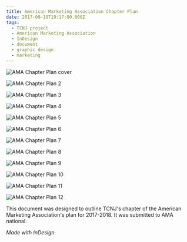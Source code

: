 ```yaml
---
title: American Marketing Association Chapter Plan
date: 2017-09-10T19:17:00.000Z
tags:
  - TCNJ project
  - American Marketing Association
  - InDesign
  - document
  - graphic design
  - marketing
---
```

![AMA Chapter Plan cover](/assets/ama-chapter-plan-1.png "AMA Chapter Plan cover")

![AMA Chapter Plan 2](/assets/ama-chapter-plan-2.png "AMA Chapter Plan 2")

![AMA Chapter Plan 3](/assets/ama-chapter-plan-3.png "AMA Chapter Plan 3")

![AMA Chapter Plan 4](/assets/ama-chapter-plan-4.png "AMA Chapter Plan 4")

![AMA Chapter Plan 5](/assets/ama-chapter-plan-5.png "AMA Chapter Plan 5")

![AMA Chapter Plan 6](/assets/ama-chapter-plan-6.png "AMA Chapter Plan 6")

![AMA Chapter Plan 7](/assets/ama-chapter-plan-7.png "AMA Chapter Plan 7")

![AMA Chapter Plan 8](/assets/ama-chapter-plan-8.png "AMA Chapter Plan 8")

![AMA Chapter Plan 9](/assets/ama-chapter-plan-9.png "AMA Chapter Plan 9")

![AMA Chapter Plan 10](/assets/ama-chapter-plan-10.png "AMA Chapter Plan 10")

![AMA Chapter Plan 11](/assets/ama-chapter-plan-11.png "AMA Chapter Plan 11")

![AMA Chapter Plan 12](/assets/ama-chapter-plan-12.png "AMA Chapter Plan 12")

This document was designed to outline TCNJ's chapter of the American Marketing Association's plan for 2017-2018. It was submitted to AMA national.

*Made with InDesign*
